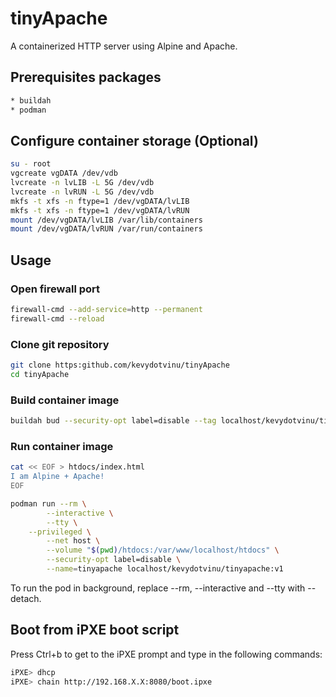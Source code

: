 # tinyApache
A containerized HTTP server using Alpine and Apache.

## Prerequisites packages
```bash
* buildah
* podman
```

## Configure container storage (Optional)
```bash
su - root
vgcreate vgDATA /dev/vdb
lvcreate -n lvLIB -L 5G /dev/vdb
lvcreate -n lvRUN -L 5G /dev/vdb
mkfs -t xfs -n ftype=1 /dev/vgDATA/lvLIB
mkfs -t xfs -n ftype=1 /dev/vgDATA/lvRUN
mount /dev/vgDATA/lvLIB /var/lib/containers
mount /dev/vgDATA/lvRUN /var/run/containers
```

## Usage
### Open firewall port
```bash
firewall-cmd --add-service=http --permanent
firewall-cmd --reload
```

### Clone git repository
```bash
git clone https:github.com/kevydotvinu/tinyApache
cd tinyApache
```

### Build container image
```bash
buildah bud --security-opt label=disable --tag localhost/kevydotvinu/tinyapache:v1 .
```

### Run container image
```bash
cat << EOF > htdocs/index.html
I am Alpine + Apache!
EOF

podman run --rm \
        --interactive \
        --tty \
	--privileged \
        --net host \
        --volume "$(pwd)/htdocs:/var/www/localhost/htdocs" \
        --security-opt label=disable \
        --name=tinyapache localhost/kevydotvinu/tinyapache:v1
```
To run the pod in background, replace --rm, --interactive and --tty with --detach.

## Boot from iPXE boot script
Press Ctrl+b to get to the iPXE prompt and type in the following commands:
```bash
iPXE> dhcp
iPXE> chain http://192.168.X.X:8080/boot.ipxe
```
